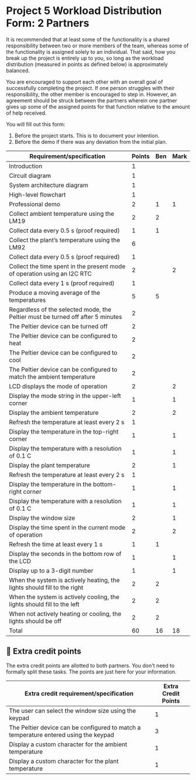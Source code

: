 # Project 5 Workload Distribution Form: 2 Partners

It is recommended that at least some of the functionality is a shared responsibility between two or more members of the team, whereas some of the functionality is assigned solely to an individual. That said, how you break up the project is entirely up to you, so long as the workload distribution (measured in points as defined below) is approximately balanced.

You are encouraged to support each other with an overall goal of successfully completing the project. If one person struggles with their responsibility, the other member is encouraged to step in. However, an agreement should be struck between the partners wherein one partner gives up some of the assigned points for that function relative to the amount of help received.  

You will fill out this form:
1. Before the project starts. This is to document your intention. 
2. Before the demo if there was any deviation from the initial plan.

| Requirement/specification                                                              | Points | Ben       |    Mark    |
|----------------------------------------------------------------------------------------|--------|-----------|------------|
| Introduction                                                                           | 1      |           |            |
| Circuit diagram                                                                        | 1      |           |            |
| System architecture diagram                                                            | 1      |           |            |
| High-level flowchart                                                                   | 1      |           |            |
| Professional demo                                                                      | 2      |    1       |     1       |
| Collect ambient temperature using the LM19                                             | 2      |    2       |            |
| Collect data every 0.5 s (proof required)                                              | 1      |    1       |            |
| Collect the plant’s temperature using the LM92                                         | 6      |           |            |
| Collect data every 0.5 s (proof required)                                              | 1      |           |            |
| Collect the time spent in the present mode of operation using an I2C RTC               | 2      |           |     2       |
| Collect data every 1 s (proof required)                                                | 1      |           |            |
| Produce a moving average of the temperatures                                           | 5      |    5       |            |
| Regardless of the selected mode, the Peltier must be turned off after 5 minutes        | 2      |           |            |
| The Peltier device can be turned off                                                   | 2      |           |            |
| The Peltier device can be configured to heat                                           | 2      |           |            |
| The Peltier device can be configured to cool                                           | 2      |           |            |
| The Peltier device can be configured to match the ambient temperature                  | 2      |           |            |
| LCD displays the mode of operation                                                     | 2      |           |     2       |
| Display  the mode string in the upper-left corner                                      | 1      |           |     1       |
| Display the ambient temperature                                                        | 2      |           |     2       |
| Refresh the temperature at least every 2 s                                             | 1      |           |            |
| Display the temperature in the top-right corner                                        | 1      |           |     1      |
| Display the temperature with a resolution of 0.1 C                                     | 1      |           |     1       |
| Display the plant temperature                                                          | 2      |           |     1       |
| Refresh the temperature at least every 2 s                                             | 1      |           |            |
| Display the temperature in the bottom-right corner                                     | 1      |           |     1       |
| Display the temperature with a resolution of 0.1 C                                     | 1      |           |     1       |
| Display the window size                                                                | 2      |           |     1       |
| Display the time spent in the current mode of operation                                | 2      |           |     2       |
| Refresh the time at least every 1 s                                                    | 1      |     1      |            |
| Display the seconds in the bottom row of the LCD                                       | 1      |           |     1       |
| Display up to a 3-digit number                                                         | 1      |           |     1       |
| When the system is actively heating, the lights should fill to the right               | 2      |     2      |            |
| When the system is actively cooling, the lights should fill to the left                | 2      |     2      |            |
| When not actively heating or cooling, the lights should be off                         | 2      |     2      |            |
| Total                                                                                  | 60     |     16      |      18      |


## 🚀 Extra credit points
The extra credit points are allotted to both partners. You don't need to formally split these tasks. The points are just here for your information.

| Extra credit requirement/specification                                                                   | Extra Credit Points |
|----------------------------------------------------------------------------------------------------------|---------------------|
| The user can select the window size using the keypad                                                     | 1                   |
| The Peltier device can be configured to match a temperature entered using the keypad                     | 3                   |
| Display a custom character for the ambient temperature                                                   | 1                   |
| Display a custom character for the plant temperature                                                     | 1                   |